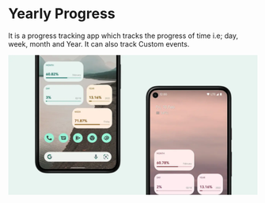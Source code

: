# Yearly Progress
It is a progress tracking app which tracks the progress of time i.e; day, week, month and Year. 
It can also track Custom events. 

![Yearly Progress](/.github/cover.webp)